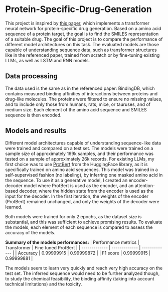 # Protein-Specific-Drug-Generation

This project is inspired by [this paper](https://www.nature.com/articles/s41598-020-79682-4), which implements a transformer neural network for protein-specific drug generation. Based on a amino acid sequence of a protein target, the goal is to find the SMILES representation of a suitable drug. The goal of this project is to compare the performance of different model architectures on this task. The evaluated models are those capable of understanding sequence data, such as transformer structures like in the referenced paper, trained from scratch or by fine-tuning existing LLMs, as well as LSTM and RNN models.

## Data processing
The data used is the same as in the referenced paper: BindingDB, which contains measured binding affinities of interactions between proteins and drug-like molecules. The proteins were filtered to ensure no missing values, and to include only those from humans, rats, mice, or tauruses, and of medium size. Each element of the amino acid sequence and SMILES sequence is then encoded.

## Models and results
Different model architectures capable of understanding sequence-like data were trained and compared on a test set. The models were trained on a sample size of approximately 169k samples, and their performance was tested on a sample of approximately 26k records.
For existing LLMs, my first choice was to use [ProtBert](https://huggingface.co/Rostlab/prot_bert) from the HuggingFace library, as it is specifically trained on amino acid sequences. This model was trained in a self-supervised fashion (no labeling), by inferring one masked amino acid in the sequence. To use it as a generative model, I created an encoder-decoder model where ProtBert is used as the encoder, and an attention-based decoder, where the hidden state from the encoder is used as the input for the decoder. In the first iteration, the weights of the encoder (ProtBert) remained unchanged, and only the weights of the decoder were learned.

Both models were trained for only 2 epochs, as the dataset size is substantial, and this was sufficient to achieve promising results.
To evaluate the models, each element of each sequence is compared to assess the accuracy of the models.

**Summary of the models performances:**
| Performance metrics  | Transformer | Fine tuned ProtBert  |
| ------------- | ------------- | ------------- |
| Accuracy  | 0.99999915  | 0.99999872  |
| F1 score  | 0.99999915  | 0.99999881  |

The models seem to learn very quickly and reach very high accuracy on the test set. The inferred sequence would need to be further analyzed though, to study the chemical feasibility, the binding affinity (taking into account technical limitations) and the toxicity.
